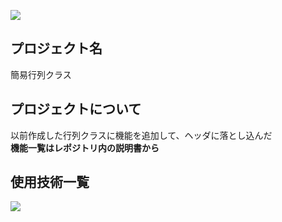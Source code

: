 ![](https://img.shields.io/badge/C++-blue)

## プロジェクト名

簡易行列クラス

<!-- プロジェクトについて -->

## プロジェクトについて

以前作成した行列クラスに機能を追加して、ヘッダに落とし込んだ<br>
<strong>機能一覧はレポジトリ内の説明書から</strong>

## 使用技術一覧

<p style="display: inline">
  <!-- フロントエンドのフレームワーク -->
  <!-- バックエンドのフレームワーク -->
  <!-- バックエンドの言語 -->
  <img src="https://img.shields.io/badge/-C++-yellow.svg?logo=cpp&style=for-the-badge">
  <!-- ミドルウェア -->
  <!-- インフラ -->
</p>
